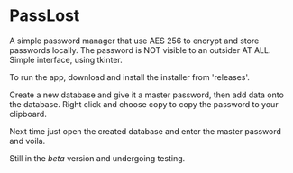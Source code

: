 # PassLost

A simple password manager that use AES 256 to encrypt and store passwords locally. The password is NOT visible to an outsider AT ALL. Simple interface, using tkinter.

To run the app, download and install the installer from 'releases'.

Create a new database and give it a master password, then add data onto the database. Right click and choose copy to copy the password to your clipboard.

Next time just open the created database and enter the master password and voila.

Still in the _beta_ version and undergoing testing.
 
 

